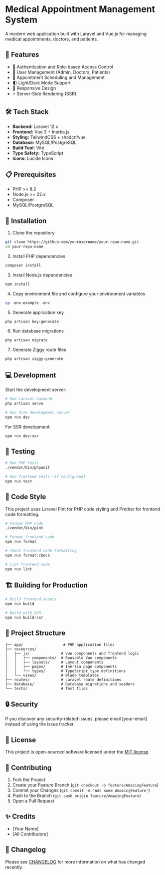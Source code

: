 # Medical Appointment Management System

A modern web application built with Laravel and Vue.js for managing medical appointments, doctors, and patients.

## 🚀 Features

- 🔐 Authentication and Role-based Access Control
- 👥 User Management (Admin, Doctors, Patients)
- 📅 Appointment Scheduling and Management
- 🌓 Light/Dark Mode Support
- 📱 Responsive Design
- ⚡ Server-Side Rendering (SSR)

## 🛠️ Tech Stack

- **Backend:** Laravel 12.x
- **Frontend:** Vue 3 + Inertia.js
- **Styling:** TailwindCSS + shadcn/vue
- **Database:** MySQL/PostgreSQL
- **Build Tool:** Vite
- **Type Safety:** TypeScript
- **Icons:** Lucide Icons

## 📋 Prerequisites

- PHP >= 8.2
- Node.js >= 22.x
- Composer
- MySQL/PostgreSQL

## 🔧 Installation

1. Clone the repository
```bash
git clone https://github.com/yourusername/your-repo-name.git
cd your-repo-name
```

2. Install PHP dependencies
```bash
composer install
```

3. Install Node.js dependencies
```bash
npm install
```

4. Copy environment file and configure your environment variables
```bash
cp .env.example .env
```

5. Generate application key
```bash
php artisan key:generate
```

6. Run database migrations
```bash
php artisan migrate
```

7. Generate Ziggy route files
```bash
php artisan ziggy:generate
```

## 💻 Development

Start the development server:

```bash
# Run Laravel backend
php artisan serve

# Run Vite development server
npm run dev
```

For SSR development:
```bash
npm run dev:ssr
```

## 🧪 Testing

```bash
# Run PHP tests
./vendor/bin/phpunit

# Run frontend tests (if configured)
npm run test
```

## 🎨 Code Style

This project uses Laravel Pint for PHP code styling and Prettier for frontend code formatting.

```bash
# Format PHP code
./vendor/bin/pint

# Format frontend code
npm run format

# Check frontend code formatting
npm run format:check

# Lint frontend code
npm run lint
```

## 🏗️ Building for Production

```bash
# Build frontend assets
npm run build

# Build with SSR
npm run build:ssr
```

## 📁 Project Structure

```
├── app/                  # PHP application files
├── resources/
│   ├── js/              # Vue components and frontend logic
│   │   ├── components/  # Reusable Vue components
│   │   ├── layouts/     # Layout components
│   │   ├── pages/       # Inertia page components
│   │   └── types/       # TypeScript type definitions
│   └── views/           # Blade templates
├── routes/              # Laravel route definitions
├── database/            # Database migrations and seeders
└── tests/               # Test files
```

## 🔒 Security

If you discover any security-related issues, please email [your-email] instead of using the issue tracker.

## 📄 License

This project is open-sourced software licensed under the [MIT license](https://opensource.org/licenses/MIT).

## 👥 Contributing

1. Fork the Project
2. Create your Feature Branch (`git checkout -b feature/AmazingFeature`)
3. Commit your Changes (`git commit -m 'Add some AmazingFeature'`)
4. Push to the Branch (`git push origin feature/AmazingFeature`)
5. Open a Pull Request

## ✨ Credits

- [Your Name]
- [All Contributors]

## 📝 Changelog

Please see [CHANGELOG](CHANGELOG.md) for more information on what has changed recently.
